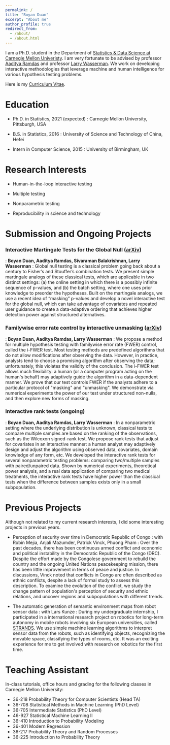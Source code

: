 ```yaml
---
permalink: /
title: "Boyan Duan"
excerpt: "About me"
author_profile: true
redirect_from:
  - /about/
  - /about.html
---
```


I am a Ph.D. student in the Department of [Statistics & Data Science at Carnegie Mellon Univeristy](http://stat.cmu.edu). I am very fortunate to be advised by professor [Aaditya Ramdas](http://www.stat.cmu.edu/~aramdas/) and professor [Larry Wasserman](http://www.stat.cmu.edu/~larry/). We work on developing interactive methodologies that leverage machine and human intelligence for various hypothesis testing problems.

Here is my [Curriculum Vitae](https://duanby.github.io/files/cv.pdf).


Education
=======
* Ph.D. in Statistics, 2021 (expected)
: Carnegie Mellon University, Pittsburgh, USA

* B.S. in Statistics, 2016
: University of Science and Technology of China, Hefei

* Intern in Computer Science, 2015
: University of Birmingham, UK


Research Interests
======
* Human-in-the-loop interactive testing

* Multiple testing

* Nonparametric testing

* Reproducibility in science and technology


Submission and Ongoing Projects
=======
### Interactive Martingale Tests for the Global Null ([arXiv](https://arxiv.org/pdf/1909.07339.pdf))
: **Boyan Duan, Aaditya Ramdas, Sivaraman Balakrishnan, Larry Wasserman**
: Global null testing is a classical problem going back about a century to Fisher’s and Stouffer’s
combination tests. We present simple martingale analogs of these classical tests,
which are applicable in two distinct settings: (a) the online setting in which there is a possibly
infinite sequence of p-values, and (b) the batch setting, where one uses prior knowledge to preorder
the hypotheses. Built on the martingale analogs, we use a recent idea of “masking” p-values and develop a novel interactive test for the global null, which can take advantage of covariates and repeated user guidance to create a data-adaptive ordering that achieves higher detection power against structured alternatives.

### Familywise error rate control by interactive unmasking ([arXiv](https://arxiv.org/pdf/2002.08545.pdf))
: **Boyan Duan, Aaditya Ramdas, Larry Wasserman**
: We propose a method for multiple hypothesis testing with familywise error rate (FWER) control, called the i-FWER test. Most testing methods are predefined algorithms that do not allow modifications after observing the data. However, in practice, analysts tend to choose a promising algorithm after observing the data; unfortunately, this violates the validity of the conclusion. The i-FWER test allows much flexibility: a human (or a computer program acting on the human's behalf) may adaptively guide the algorithm in a data-dependent manner. We prove that our test controls FWER if the analysts adhere to a particular protocol of "masking" and "unmasking". We demonstrate via numerical experiments the power of our test under structured non-nulls, and then explore new forms of masking.


### Interactive rank tests (ongoing)
: **Boyan Duan, Aaditya Ramdas, Larry Wasserman**
: In a nonparametric setting where the underlying distribution is unknown, classical tests to compare multiple samples are based on the ranking of the observations, such as the Wilcoxon signed-rank test. We propose rank tests that adjust for covariates in an interactive manner: a human analyst may adaptively design and adjust the algorithm using observed data, covariates, domain knowledge of any form, etc. We developed the interactive rank tests for several nonparametric testing problems: comparing two/multiple samples with paired/unpaired data.  Shown by numerical experiments, theoretical power analysis, and a real data application of comparing two medical treatments, the interactive rank tests have higher power than the classical tests when the difference between samples exists only in a small subpopulation.

Previous Projects
=======
Although not related to my current research interests, I did some interesting projects in previous years.

* Perception of security over time in Democratic Republic of Congo
: with Robin Mejia, Anjali Mazumder, Patrick Vinck, Phuong Pham
: Over the past decades, there has been continuous armed conflict and economic and political instability in the Democratic Republic of the Congo (DRC). Despite the effort made by the Congolese government to rebuild the country and the ongoing United Nations peacekeeping mission, there has been little improvement in terms of peace and justice. In discussions, Vinck noted that conflicts in Congo are often described as ethnic conflicts, despite a lack of formal study to assess this description. To examine the evolution of the conflict, we study the change pattern of population's perception of security and ethnic relations, and uncover regions and subpopulations with different trends.

* The automatic generation of semantic environment maps from robot sensor data
: with Lars Kunze
: During my undergraduate internship, I participated in a international research project on robotics for long-term autonomy in mobile robots involving six European universities, called [STRANDS](http://strands.acin.tuwien.ac.at/). We use simple machine learning algorithms to interpret sensor data from the robots, such as identifying objects, recognizing the movable space, classifying the types of rooms, etc. It was an exciting experience for me to get involved with research on robotics for the first time.

Teaching Assistant
=======
In-class tutorials, office hours and grading for the following classes in Carnegie Mellon University:
* 36-218 Probability Theory for Computer Scientists (Head TA)
* 36-708 Statistical Methods in Machine Learning (PhD Level)
* 36-705 Intermediate Statistics (PhD Level)
* 46-927  Statistical Machine Learning II
* 36-410 Introduction to Probability Modeling
* 36-401 Modern Regression
* 36-217 Probability Theory and Random Processes
* 36-225 Introduction to Probability Theory
